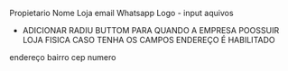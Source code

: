 Propietario
Nome Loja
email
Whatsapp
Logo - input aquivos


* ADICIONAR RADIU BUTTOM PARA QUANDO A EMPRESA 
POOSSUIR LOJA FISICA 
CASO TENHA OS CAMPOS ENDEREÇO É HABILITADO 


endereço
bairro
cep
numero
